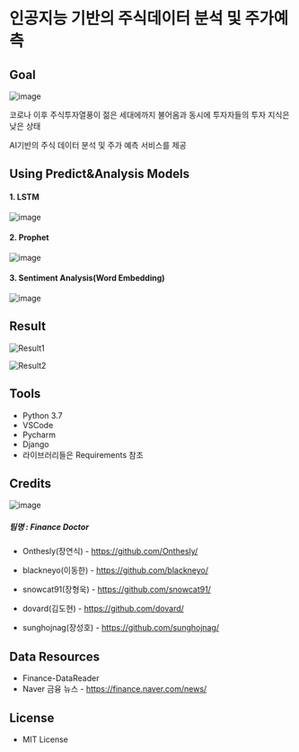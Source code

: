 # 인공지능 기반의 주식데이터 분석 및 주가예측

## Goal

![image](https://user-images.githubusercontent.com/87744184/134638394-2268c83a-08c7-4408-8f18-d2be0b76b5fe.png)

코로나 이후 주식투자열풍이 젊은 세대에까지 불어옴과 동시에 투자자들의 투자 지식은 낮은 상태

AI기반의 주식 데이터 분석 및 주가 예측 서비스를 제공



## Using Predict&Analysis Models

#### 1. LSTM

![image](https://user-images.githubusercontent.com/87744184/134638412-5a8860eb-59dd-47c0-8944-452f23ee12dd.png)



#### 2. Prophet

![image](https://user-images.githubusercontent.com/87744184/134638434-66074628-e23b-410b-8f50-714b11a756ff.png)



#### 3. Sentiment Analysis(Word Embedding)

![image](https://user-images.githubusercontent.com/87744184/134638449-b9b38d64-2814-4749-8805-457841f599e2.png)



## Result

![Result1](https://user-images.githubusercontent.com/87744184/134637923-4c8a0454-4a46-4c12-9e27-129b6f3d9d7d.gif)

![Result2](https://user-images.githubusercontent.com/87744184/134638495-4a3ca0b5-988c-4f28-b978-38643acfb1d8.gif)



## Tools

- Python 3.7
- VSCode
- Pycharm
- Django
- 라이브러리들은 Requirements 참조



## Credits

![image](https://user-images.githubusercontent.com/87744184/134638522-66d4ae97-6a54-4476-99c4-58e08230da13.png)

##### 	팀명 : Finance Doctor

- Onthesly(장연식) - https://github.com/Onthesly/

- blackneyo(이동한) - https://github.com/blackneyo/
- snowcat91(장형욱) - https://github.com/snowcat91/
- dovard(김도현) - https://github.com/dovard/
- sunghojnag(장성호) - https://github.com/sunghojnag/



## Data Resources

- Finance-DataReader
- Naver 금융 뉴스 - https://finance.naver.com/news/



## License

- MIT License

